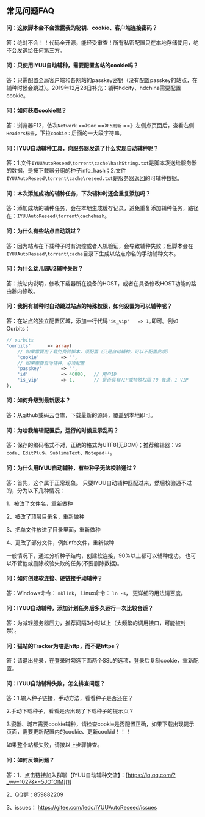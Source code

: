 ## 常见问题FAQ

#### 问：这款脚本会不会泄露我的秘钥、cookie、客户端连接密码？

答：绝对不会！！代码全开源，能经受审查！所有私密配置只在本地存储使用，绝不会发送给任何第三方。

#### 问：只使用IYUU自动辅种，需要配置各站的cookie吗？

答：只需配置全局客户端和各网站的passkey密钥（没有配置passkey的站点，在辅种时候会跳过）。2019年12月28日补充：辅种hdcity、hdchina需要配置cookie。

#### 问：如何获取cookie呢？

答：浏览器F12，依次`Network` ==》`Doc` ==》`F5刷新` ==》左侧点页面后，查看右侧`Headers标签`，下拉`cookie：`后面的一大段字符串。

#### 问：IYUU自动辅种工具，向服务器发送了什么实现自动辅种呢？

答：1.文件`IYUUAutoReseed\torrent\cache\hashString.txt`是脚本发送给服务器的数据，是按下载器分组的种子info_hash；2.文件`IYUUAutoReseed\torrent\cache\reseed.txt`是服务器返回的可辅种数据。

#### 问：本次添加成功的辅种任务，下次辅种时还会重复添加吗？

答：添加成功的辅种任务，会在本地生成缓存记录，避免重复添加辅种任务，路径在：`IYUUAutoReseed\torrent\cachehash`。

#### 问：为什么有些站点自动跳过？

答：因为站点在下载种子时有流控或者人机验证，会导致辅种失败；但脚本会在`IYUUAutoReseed\torrent\cache`目录下生成以站点命名的手动辅种文本。

#### 问：为什么幼儿园U2辅种失败？

答：按站内说明，修改下载器所在设备的HOST，或者在具备修改HOST功能的路由器内修改。

#### 问：我拥有辅种时自动跳过站点的特殊权限，如何设置为可以辅种呢？

答：在站点的独立配置区域，添加一行代码`'is_vip'   => 1,`即可。例如Ourbits：

```php
// ourbits
'ourbits'      => array(
	// 如果需要用下载免费种脚本，须配置（只是自动辅种，可以不配置此项）
	'cookie'        => '',
	// 如果需要自动辅种，必须配置
	'passkey'       => '',
	'id' 			=> 46880,	// 用户ID
	'is_vip'		=> 1,		// 是否具有VIP或特殊权限？0 普通，1 VIP
),
```



#### 问：如何升级到最新版本？

答：从github或码云仓库，下载最新的源码，覆盖到本地即可。

#### 问：为啥我编辑配置后，运行的时候显示乱码？

答：保存的编码格式不对，正确的格式为UTF8(无BOM)；推荐编辑器：`VS code`、`EditPlu`s、`SublimeText`、`Notepad++`。

#### 问：为什么用IYUU自动辅种，有些种子无法校验通过？

答：首先，这个属于正常现象。 只要IYUU自动辅种匹配过来，然后校验通不过的，分为以下几种情况： 

1、被改了文件名，重新做种 

2、被改了顶层目录名，重新做种 

3、把单文件放进了目录里面，重新做种 

4、更改了部分文件，例如nfo文件，重新做种

一般情况下，通过分析种子结构，创建软连接，90%以上都可以辅种成功。
也可以不管他或删除校验失败的任务(不要删除数据)。 

#### 问：如何创建软连接、硬链接手动辅种？

答：Windows命令： `mklink`， Linux命令： `ln -s`， 更详细的用法请百度。

#### 问：IYUU自动辅种，添加计划任务后多久运行一次比较合适？

答：为减轻服务器压力，推荐间隔3小时以上（太频繁的调用接口，可能被封禁）。

#### 问：猫站的Tracker为啥是http，而不是https？

答：请退出登录，在登录时勾选下面两个SSL的选项，登录后复制cookie，重新配置。

#### 问：IYUU自动辅种失败，怎么排查问题？

答：1.输入种子链接，手动方法，看看种子是否还在？

2.手动下载种子，看看是否出现了下载种子的提示页？

3.瓷器、城市需要cookie辅种，请检查cookie是否配置正确，如果下载出现提示页面，需要更新配置内的cookie、更新cookid！！！

如果整个站都失败，请按以上步骤排查。

#### 问：如何反馈问题？

答：1、点击链接加入群聊【IYUU自动辅种交流】：[https://jq.qq.com/?_wv=1027&k=5JOfOlM][1]

2、QQ群：859882209

3、issues： https://gitee.com/ledc/IYUUAutoReseed/issues 

